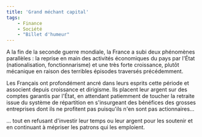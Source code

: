 ```yaml
---
title: 'Grand méchant capital'
tags:
    - Finance
    - Société
    - "Billet d'humeur"
---
```


A la fin de la seconde guerre mondiale, la France a subi deux phénomènes
parallèles : la reprise en main des activités économiques du pays par l'État
(nationalisation, fonctionnarisme) et une très forte croissance, plutôt
mécanique en raison des terribles épisodes traversés précédemment.

<!-- more -->

Les Français ont profondément ancré dans leurs esprits cette période et
associent depuis croissance et dirigisme. Ils placent leur argent sur des
comptes garantis par l'État, en attendant patiemment de toucher la retraite
issue du système de répartition en s'insurgeant des bénéfices des grosses
entreprises dont ils ne profitent pas puisqu'ils n'en sont pas actionnaires…

… tout en refusant d'investir leur temps ou leur argent pour les soutenir et en
continuant à mépriser les patrons qui les emploient.

